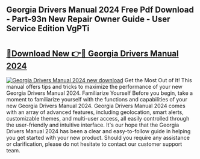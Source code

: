## Georgia Drivers Manual 2024 Free Pdf Download - Part-93n New Repair Owner Guide - User Service Edition VgPTi

# <h2><a href="http://bc31273.oget.top/?id=Georgia+Drivers+Manual+2024">🔗Download New 👉🔴 Georgia Drivers Manual 2024</a></h2>

[![Georgia Drivers Manual 2024 new download](https://i.imgur.com/5g1atiW.png)](http://bc31273.oget.top/?id=Georgia+Drivers+Manual+2024)
Get the Most Out of It! This manual offers tips and tricks to maximize the performance of your new Georgia Drivers Manual 2024. Familiarize Yourself Before you begin, take a moment to familiarize yourself with the functions and capabilities of your new Georgia Drivers Manual 2024. Georgia Drivers Manual 2024 comes with an array of advanced features, including geolocation, smart alerts, customizable themes, and multi-user access, all easily controlled through the user-friendly and intuitive interface. It's our hope that the Georgia Drivers Manual 2024 has been a clear and easy-to-follow guide in helping you get started with your new product. Should you require any assistance or clarification, please do not hesitate to contact our customer support team.
